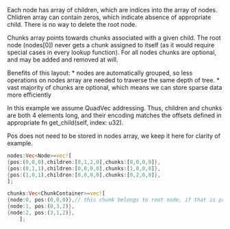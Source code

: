 Each node has array of children, which are indices into the array of nodes.
Chlidren array can contain zeros, which indicate absence of appropriate child.
There is no way to delete the root node.

Chunks array points towards chunks associated with a given child. The root node (nodes[0])
never gets a chunk assigned to itself (as it would require special cases in every lookup function).
For all nodes chunks are optional, and may be added and removed at will.

Benefits of this layout:
    * nodes are automatically grouped, so less operations on nodes array are needed to traverse the same depth of tree.
    * vast majority of chunks are optional, which means we can store sparse data more efficiently

In this example we assume QuadVec addressing. Thus, children and chunks are both 4 elements long,
and their encoding matches the offsets defined in appropriate fn get_child(self, index: u32).

Pos does not need to be stored in nodes array, we keep it here for clarity of example.

``` rust
nodes:Vec<Node>=vec![
{pos:(0,0,0),children:[0,1,2,0],chunks:[0,0,0,0]},
{pos:(0,1,1),children:[0,0,0,0],chunks:[1,0,0,0]},
{pos:(1,0,1),children:[0,0,0,0],chunks:[0,2,0,0]},
];

chunks:Vec<ChunkContainer>=vec![
{node:0, pos:(0,0,0)},// this chunk belongs to root node, if that is present. no way to disable this
{node:1, pos:(0,3,2)},
{node:2, pos:(3,1,2)},
    ];
```
